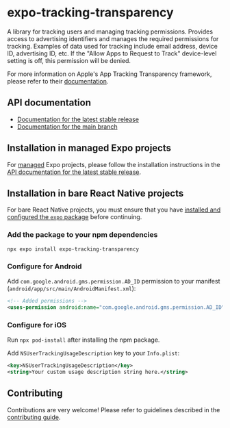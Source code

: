 # expo-tracking-transparency

A library for tracking users and managing tracking permissions. Provides access to advertising identifiers and manages the required permissions for tracking. Examples of data used for tracking include email address, device ID, advertising ID, etc. If the "Allow Apps to Request to Track" device-level setting is off, this permission will be denied.

For more information on Apple's App Tracking Transparency framework, please refer to their [documentation](https://developer.apple.com/app-store/user-privacy-and-data-use/).

## API documentation

- [Documentation for the latest stable release](https://docs.expo.dev/versions/latest/sdk/tracking-transparency/)
- [Documentation for the main branch](https://docs.expo.dev/versions/unversioned/sdk/tracking-transparency/)

## Installation in managed Expo projects

For [managed](https://docs.expo.dev/archive/managed-vs-bare/) Expo projects, please follow the installation instructions in the [API documentation for the latest stable release](https://docs.expo.dev/versions/latest/sdk/tracking-transparency/).

## Installation in bare React Native projects

For bare React Native projects, you must ensure that you have [installed and configured the `expo` package](https://docs.expo.dev/bare/installing-expo-modules/) before continuing.

### Add the package to your npm dependencies

```
npx expo install expo-tracking-transparency
```

### Configure for Android

Add `com.google.android.gms.permission.AD_ID` permission to your manifest (`android/app/src/main/AndroidManifest.xml`):

```xml
<!-- Added permissions -->
<uses-permission android:name="com.google.android.gms.permission.AD_ID"/>
```

### Configure for iOS

Run `npx pod-install` after installing the npm package.

Add `NSUserTrackingUsageDescription` key to your `Info.plist`:

```xml
<key>NSUserTrackingUsageDescription</key>
<string>Your custom usage description string here.</string>
```

## Contributing

Contributions are very welcome! Please refer to guidelines described in the [contributing guide](https://github.com/expo/expo#contributing).
